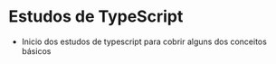 # Estudos de TypeScript

- Inicio dos estudos de typescript para cobrir alguns dos conceitos básicos
